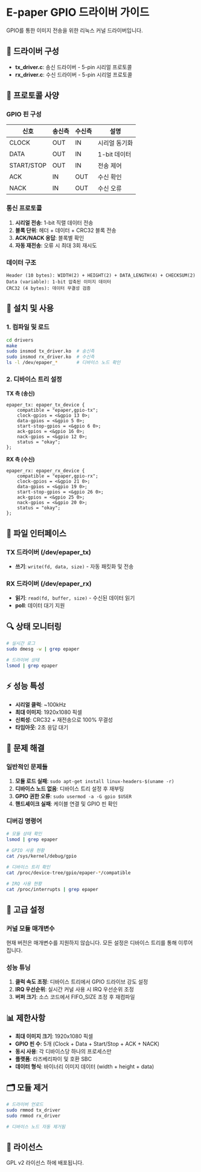 # E-paper GPIO 드라이버 가이드

GPIO를 통한 이미지 전송을 위한 리눅스 커널 드라이버입니다.

## 🔧 드라이버 구성

- **tx_driver.c**: 송신 드라이버 - 5-pin 시리얼 프로토콜
- **rx_driver.c**: 수신 드라이버 - 5-pin 시리얼 프로토콜

## 📡 프로토콜 사양

### GPIO 핀 구성

| 신호       | 송신측 | 수신측 | 설명          |
| ---------- | ------ | ------ | ------------- |
| CLOCK      | OUT    | IN     | 시리얼 동기화 |
| DATA       | OUT    | IN     | 1-bit 데이터  |
| START/STOP | OUT    | IN     | 전송 제어     |
| ACK        | IN     | OUT    | 수신 확인     |
| NACK       | IN     | OUT    | 수신 오류     |

### 통신 프로토콜

1. **시리얼 전송**: 1-bit 직렬 데이터 전송
2. **블록 단위**: 헤더 + 데이터 + CRC32 블록 전송
3. **ACK/NACK 응답**: 블록별 확인
4. **자동 재전송**: 오류 시 최대 3회 재시도

### 데이터 구조

```
Header (10 bytes): WIDTH(2) + HEIGHT(2) + DATA_LENGTH(4) + CHECKSUM(2)
Data (variable): 1-bit 압축된 이미지 데이터
CRC32 (4 bytes): 데이터 무결성 검증
```

## 🚀 설치 및 사용

### 1. 컴파일 및 로드

```bash
cd drivers
make
sudo insmod tx_driver.ko  # 송신측
sudo insmod rx_driver.ko  # 수신측
ls -l /dev/epaper_*       # 디바이스 노드 확인
```

### 2. 디바이스 트리 설정

**TX 측 (송신)**

```dts
epaper_tx: epaper_tx_device {
    compatible = "epaper,gpio-tx";
    clock-gpios = <&gpio 13 0>;
    data-gpios = <&gpio 5 0>;
    start-stop-gpios = <&gpio 6 0>;
    ack-gpios = <&gpio 16 0>;
    nack-gpios = <&gpio 12 0>;
    status = "okay";
};
```

**RX 측 (수신)**

```dts
epaper_rx: epaper_rx_device {
    compatible = "epaper,gpio-rx";
    clock-gpios = <&gpio 21 0>;
    data-gpios = <&gpio 19 0>;
    start-stop-gpios = <&gpio 26 0>;
    ack-gpios = <&gpio 25 0>;
    nack-gpios = <&gpio 20 0>;
    status = "okay";
};
```

## 📝 파일 인터페이스

### TX 드라이버 (/dev/epaper_tx)

- **쓰기**: `write(fd, data, size)` - 자동 패킷화 및 전송

### RX 드라이버 (/dev/epaper_rx)

- **읽기**: `read(fd, buffer, size)` - 수신된 데이터 읽기
- **poll**: 데이터 대기 지원

## 🔍 상태 모니터링

```bash
# 실시간 로그
sudo dmesg -w | grep epaper

# 드라이버 상태
lsmod | grep epaper
```

## ⚡ 성능 특성

- **시리얼 클럭**: ~100kHz
- **최대 이미지**: 1920x1080 픽셀
- **신뢰성**: CRC32 + 재전송으로 100% 무결성
- **타임아웃**: 2초 응답 대기

## 🐛 문제 해결

### 일반적인 문제들

1. **모듈 로드 실패**: `sudo apt-get install linux-headers-$(uname -r)`
2. **디바이스 노드 없음**: 디바이스 트리 설정 후 재부팅
3. **GPIO 권한 오류**: `sudo usermod -a -G gpio $USER`
4. **핸드셰이크 실패**: 케이블 연결 및 GPIO 핀 확인

### 디버깅 명령어

```bash
# 모듈 상태 확인
lsmod | grep epaper

# GPIO 사용 현황
cat /sys/kernel/debug/gpio

# 디바이스 트리 확인
cat /proc/device-tree/gpio/epaper-*/compatible

# IRQ 사용 현황
cat /proc/interrupts | grep epaper
```

## 🔧 고급 설정

### 커널 모듈 매개변수

현재 버전은 매개변수를 지원하지 않습니다. 모든 설정은 디바이스 트리를 통해 이루어집니다.

### 성능 튜닝

1. **클럭 속도 조정**: 디바이스 트리에서 GPIO 드라이브 강도 설정
2. **IRQ 우선순위**: 실시간 커널 사용 시 IRQ 우선순위 조정
3. **버퍼 크기**: 소스 코드에서 FIFO_SIZE 조정 후 재컴파일

## 📊 제한사항

- **최대 이미지 크기**: 1920x1080 픽셀
- **GPIO 핀 수**: 5개 (Clock + Data + Start/Stop + ACK + NACK)
- **동시 사용**: 각 디바이스당 하나의 프로세스만
- **플랫폼**: 라즈베리파이 및 호환 SBC
- **데이터 형식**: 바이너리 이미지 데이터 (width + height + data)

## 🗂️ 모듈 제거

```bash
# 드라이버 언로드
sudo rmmod tx_driver
sudo rmmod rx_driver

# 디바이스 노드 자동 제거됨
```

## 📄 라이선스

GPL v2 라이선스 하에 배포됩니다.
